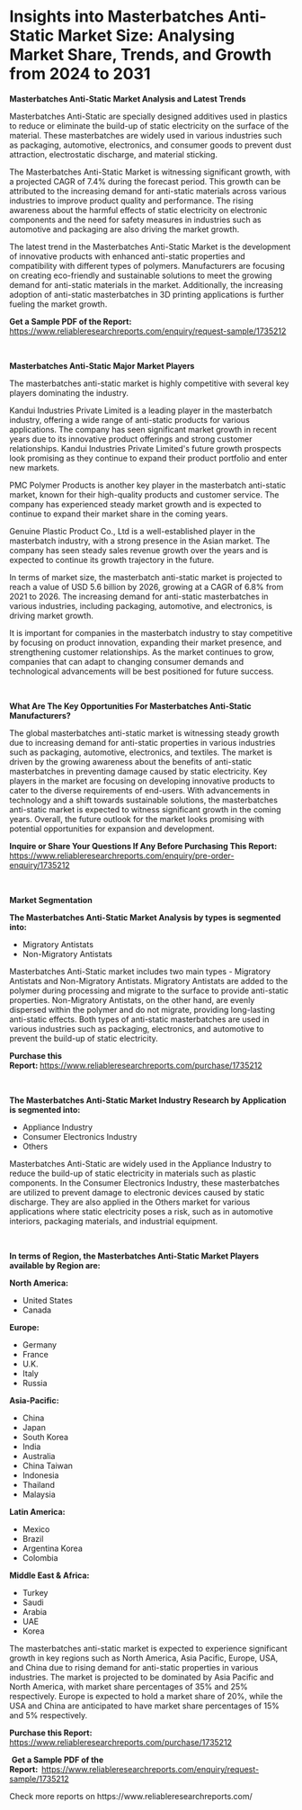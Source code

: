 <p><h1>Insights into Masterbatches Anti-Static Market Size: Analysing Market Share, Trends, and Growth from 2024 to 2031</h1></p><p><strong>Masterbatches Anti-Static Market Analysis and Latest Trends</strong></p>
<p><p>Masterbatches Anti-Static are specially designed additives used in plastics to reduce or eliminate the build-up of static electricity on the surface of the material. These masterbatches are widely used in various industries such as packaging, automotive, electronics, and consumer goods to prevent dust attraction, electrostatic discharge, and material sticking.</p><p>The Masterbatches Anti-Static Market is witnessing significant growth, with a projected CAGR of 7.4% during the forecast period. This growth can be attributed to the increasing demand for anti-static materials across various industries to improve product quality and performance. The rising awareness about the harmful effects of static electricity on electronic components and the need for safety measures in industries such as automotive and packaging are also driving the market growth.</p><p>The latest trend in the Masterbatches Anti-Static Market is the development of innovative products with enhanced anti-static properties and compatibility with different types of polymers. Manufacturers are focusing on creating eco-friendly and sustainable solutions to meet the growing demand for anti-static materials in the market. Additionally, the increasing adoption of anti-static masterbatches in 3D printing applications is further fueling the market growth.</p></p>
<p><strong>Get a Sample PDF of the Report:&nbsp;</strong> <a href="https://www.reliableresearchreports.com/enquiry/request-sample/1735212">https://www.reliableresearchreports.com/enquiry/request-sample/1735212</a></p>
<p>&nbsp;</p>
<p><strong>Masterbatches Anti-Static Major Market Players</strong></p>
<p><p>The masterbatches anti-static market is highly competitive with several key players dominating the industry. </p><p>Kandui Industries Private Limited is a leading player in the masterbatch industry, offering a wide range of anti-static products for various applications. The company has seen significant market growth in recent years due to its innovative product offerings and strong customer relationships. Kandui Industries Private Limited's future growth prospects look promising as they continue to expand their product portfolio and enter new markets.</p><p>PMC Polymer Products is another key player in the masterbatch anti-static market, known for their high-quality products and customer service. The company has experienced steady market growth and is expected to continue to expand their market share in the coming years. </p><p>Genuine Plastic Product Co., Ltd is a well-established player in the masterbatch industry, with a strong presence in the Asian market. The company has seen steady sales revenue growth over the years and is expected to continue its growth trajectory in the future.</p><p>In terms of market size, the masterbatch anti-static market is projected to reach a value of USD 5.6 billion by 2026, growing at a CAGR of 6.8% from 2021 to 2026. The increasing demand for anti-static masterbatches in various industries, including packaging, automotive, and electronics, is driving market growth.</p><p>It is important for companies in the masterbatch industry to stay competitive by focusing on product innovation, expanding their market presence, and strengthening customer relationships. As the market continues to grow, companies that can adapt to changing consumer demands and technological advancements will be best positioned for future success.</p></p>
<p>&nbsp;</p>
<p><strong>What Are The Key Opportunities For Masterbatches Anti-Static Manufacturers?</strong></p>
<p><p>The global masterbatches anti-static market is witnessing steady growth due to increasing demand for anti-static properties in various industries such as packaging, automotive, electronics, and textiles. The market is driven by the growing awareness about the benefits of anti-static masterbatches in preventing damage caused by static electricity. Key players in the market are focusing on developing innovative products to cater to the diverse requirements of end-users. With advancements in technology and a shift towards sustainable solutions, the masterbatches anti-static market is expected to witness significant growth in the coming years. Overall, the future outlook for the market looks promising with potential opportunities for expansion and development.</p></p>
<p><strong>Inquire or Share Your Questions If Any Before Purchasing This Report:</strong> <a href="https://www.reliableresearchreports.com/enquiry/pre-order-enquiry/1735212">https://www.reliableresearchreports.com/enquiry/pre-order-enquiry/1735212</a></p>
<p>&nbsp;</p>
<p><strong>Market Segmentation</strong></p>
<p><strong>The Masterbatches Anti-Static Market Analysis by types is segmented into:</strong></p>
<p><ul><li>Migratory Antistats</li><li>Non-Migratory Antistats</li></ul></p>
<p><p>Masterbatches Anti-Static market includes two main types - Migratory Antistats and Non-Migratory Antistats. Migratory Antistats are added to the polymer during processing and migrate to the surface to provide anti-static properties. Non-Migratory Antistats, on the other hand, are evenly dispersed within the polymer and do not migrate, providing long-lasting anti-static effects. Both types of anti-static masterbatches are used in various industries such as packaging, electronics, and automotive to prevent the build-up of static electricity.</p></p>
<p><strong>Purchase this Report:&nbsp;</strong><a href="https://www.reliableresearchreports.com/purchase/1735212">https://www.reliableresearchreports.com/purchase/1735212</a></p>
<p>&nbsp;</p>
<p><strong>The Masterbatches Anti-Static Market Industry Research by Application is segmented into:</strong></p>
<p><ul><li>Appliance Industry</li><li>Consumer Electronics Industry</li><li>Others</li></ul></p>
<p><p>Masterbatches Anti-Static are widely used in the Appliance Industry to reduce the build-up of static electricity in materials such as plastic components. In the Consumer Electronics Industry, these masterbatches are utilized to prevent damage to electronic devices caused by static discharge. They are also applied in the Others market for various applications where static electricity poses a risk, such as in automotive interiors, packaging materials, and industrial equipment.</p></p>
<p>&nbsp;</p>
<p><strong>In terms of Region, the Masterbatches Anti-Static Market Players available by Region are:</strong></p>
<p>
    <p> <strong> North America: </strong>
        <ul>
            <li>United States</li>
            <li>Canada</li>
        </ul>
        </p> 
    <p> <strong> Europe: </strong>
        <ul>
            <li>Germany</li>
            <li>France</li>
            <li>U.K.</li>
            <li>Italy</li>
            <li>Russia</li>
        </ul>
        </p> 
    <p> <strong> Asia-Pacific: </strong>
        <ul>
            <li>China</li>
            <li>Japan</li>
            <li>South Korea</li>
            <li>India</li>
            <li>Australia</li>
            <li>China Taiwan</li>
            <li>Indonesia</li>
            <li>Thailand</li>
            <li>Malaysia</li>
        </ul>
        </p> 
    <p> <strong> Latin America: </strong>
        <ul>
            <li>Mexico</li>
            <li>Brazil</li>
            <li>Argentina Korea</li>
            <li>Colombia</li>
        </ul>
        </p> 
    <p> <strong> Middle East & Africa: </strong>
        <ul>
            <li>Turkey</li>
            <li>Saudi</li>
            <li>Arabia</li>
            <li>UAE</li>
            <li>Korea</li>
        </ul>
    </p>
    </p>
<p><p>The masterbatches anti-static market is expected to experience significant growth in key regions such as North America, Asia Pacific, Europe, USA, and China due to rising demand for anti-static properties in various industries. The market is projected to be dominated by Asia Pacific and North America, with market share percentages of 35% and 25% respectively. Europe is expected to hold a market share of 20%, while the USA and China are anticipated to have market share percentages of 15% and 5% respectively.</p></p>
<p><strong>Purchase this Report: </strong><a href="https://www.reliableresearchreports.com/purchase/1735212">https://www.reliableresearchreports.com/purchase/1735212</a></p>
<p>&nbsp;<strong>Get a Sample PDF of the Report:&nbsp;&nbsp;</strong><a href="https://www.reliableresearchreports.com/enquiry/request-sample/1735212">https://www.reliableresearchreports.com/enquiry/request-sample/1735212</a></p>
<p><strong></strong></p>
<p>Check more reports on https://www.reliableresearchreports.com/</p>